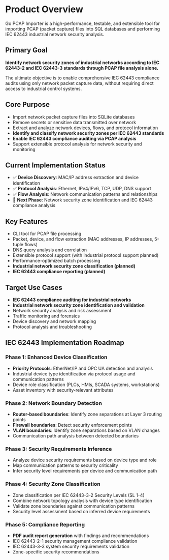 # Product Overview

Go PCAP Importer is a high-performance, testable, and extensible tool for importing PCAP (packet capture) files into SQL databases and performing IEC 62443 industrial network security analysis.

## Primary Goal
**Identify network security zones of industrial networks according to IEC 62443-2 and IEC 62443-3 standards through PCAP file analysis alone.**

The ultimate objective is to enable comprehensive IEC 62443 compliance audits using only network packet capture data, without requiring direct access to industrial control systems.

## Core Purpose
- Import network packet capture files into SQLite databases
- Remove secrets or sensitive data transmitted over network 
- Extract and analyze network devices, flows, and protocol information
- **Identify and classify network security zones per IEC 62443 standards**
- **Enable IEC 62443 compliance auditing via PCAP analysis**
- Support extensible protocol analysis for network security and monitoring

## Current Implementation Status
- ✅ **Device Discovery**: MAC/IP address extraction and device identification
- ✅ **Protocol Analysis**: Ethernet, IPv4/IPv6, TCP, UDP, DNS support
- ✅ **Flow Analysis**: Network communication patterns and relationships
- 🔄 **Next Phase**: Network security zone identification and IEC 62443 compliance analysis

## Key Features
- CLI tool for PCAP file processing
- Packet, device, and flow extraction (MAC addresses, IP addresses, 5-tuple flows)
- DNS query analysis and correlation
- Extensible protocol support (with industrial protocol support planned)
- Performance-optimized batch processing
- **Industrial network security zone classification (planned)**
- **IEC 62443 compliance reporting (planned)**

## Target Use Cases
- **IEC 62443 compliance auditing for industrial networks**
- **Industrial network security zone identification and validation**
- Network security analysis and risk assessment
- Traffic monitoring and forensics
- Device discovery and network mapping
- Protocol analysis and troubleshooting

## IEC 62443 Implementation Roadmap

### Phase 1: Enhanced Device Classification
- **Priority Protocols**: EtherNet/IP and OPC UA detection and analysis
- Industrial device type identification via protocol usage and communication patterns
- Device role classification (PLCs, HMIs, SCADA systems, workstations)
- Asset inventory with security-relevant attributes

### Phase 2: Network Boundary Detection
- **Router-based boundaries**: Identify zone separations at Layer 3 routing points
- **Firewall boundaries**: Detect security enforcement points
- **VLAN boundaries**: Identify zone separations based on VLAN changes
- Communication path analysis between detected boundaries

### Phase 3: Security Requirements Inference
- Analyze device security requirements based on device type and role
- Map communication patterns to security criticality
- Infer security level requirements per device and communication path

### Phase 4: Security Zone Classification
- Zone classification per IEC 62443-3-2 Security Levels (SL 1-4)
- Combine network topology analysis with device type identification
- Validate zone boundaries against communication patterns
- Security level assessment based on inferred device requirements

### Phase 5: Compliance Reporting
- **PDF audit report generation** with findings and recommendations
- IEC 62443-2-1 security management compliance validation
- IEC 62443-3-3 system security requirements validation
- Zone-specific security recommendations